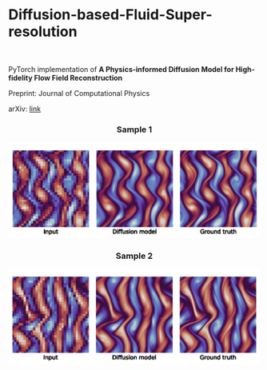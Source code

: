 # Diffusion-based-Fluid-Super-resolution
<br>

PyTorch implementation of **A Physics-informed Diffusion Model for High-fidelity Flow Field Reconstruction** 

<p>Preprint: Journal of Computational Physics</p>

<p>arXiv: <a href="https://arxiv.org/abs/2211.14680">link</a></p>

<div style style=”line-height: 25%” align="center">
<h3>Sample 1</h3>
<img src="https://github.com/BaratiLab/Diffusion-based-Fluid-Super-resolution/blob/main_v1/images/reconstruction_sample_01.gif">
<h3>Sample 2</h3>
<img src="https://github.com/BaratiLab/Diffusion-based-Fluid-Super-resolution/blob/main_v1/images/reconstruction_sample_02.gif">
</div>
